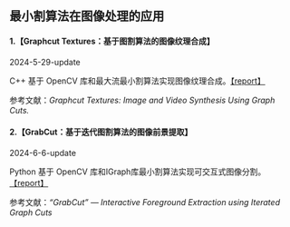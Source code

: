 ## **最小割算法在图像处理的应用**

#### **1.【Graphcut Textures：基于图割算法的图像纹理合成】**

2024-5-29-update

C++ 基于 OpenCV 库和最大流最小割算法实现图像纹理合成。[【report】](./GraphcutTextures/report-GraphcutTextures.md)

参考文献：*Graphcut Textures: Image and Video Synthesis Using Graph Cuts.*

#### **2.【GrabCut：基于迭代图割算法的图像前景提取】**

2024-6-6-update

Python 基于 OpenCV 库和IGraph库最小割算法实现可交互式图像分割。[【report】](./GrabCut/report-GrabCut.md)

参考文献：*“GrabCut” — Interactive Foreground Extraction using Iterated Graph Cuts*